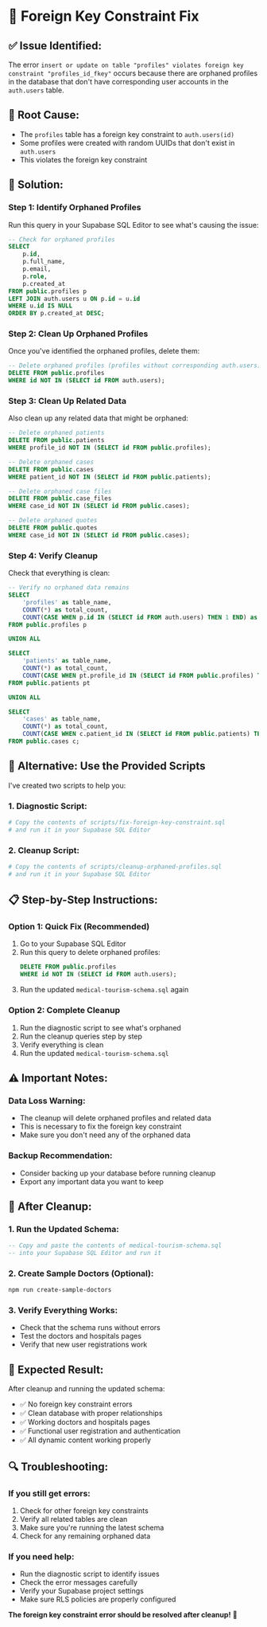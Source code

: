 # 🔧 Foreign Key Constraint Fix

## ✅ **Issue Identified:**
The error `insert or update on table "profiles" violates foreign key constraint "profiles_id_fkey"` occurs because there are orphaned profiles in the database that don't have corresponding user accounts in the `auth.users` table.

## 🎯 **Root Cause:**
- The `profiles` table has a foreign key constraint to `auth.users(id)`
- Some profiles were created with random UUIDs that don't exist in `auth.users`
- This violates the foreign key constraint

## 🔧 **Solution:**

### **Step 1: Identify Orphaned Profiles**
Run this query in your Supabase SQL Editor to see what's causing the issue:

```sql
-- Check for orphaned profiles
SELECT 
    p.id,
    p.full_name,
    p.email,
    p.role,
    p.created_at
FROM public.profiles p
LEFT JOIN auth.users u ON p.id = u.id
WHERE u.id IS NULL
ORDER BY p.created_at DESC;
```

### **Step 2: Clean Up Orphaned Profiles**
Once you've identified the orphaned profiles, delete them:

```sql
-- Delete orphaned profiles (profiles without corresponding auth.users)
DELETE FROM public.profiles 
WHERE id NOT IN (SELECT id FROM auth.users);
```

### **Step 3: Clean Up Related Data**
Also clean up any related data that might be orphaned:

```sql
-- Delete orphaned patients
DELETE FROM public.patients 
WHERE profile_id NOT IN (SELECT id FROM public.profiles);

-- Delete orphaned cases
DELETE FROM public.cases 
WHERE patient_id NOT IN (SELECT id FROM public.patients);

-- Delete orphaned case files
DELETE FROM public.case_files 
WHERE case_id NOT IN (SELECT id FROM public.cases);

-- Delete orphaned quotes
DELETE FROM public.quotes 
WHERE case_id NOT IN (SELECT id FROM public.cases);
```

### **Step 4: Verify Cleanup**
Check that everything is clean:

```sql
-- Verify no orphaned data remains
SELECT 
    'profiles' as table_name,
    COUNT(*) as total_count,
    COUNT(CASE WHEN p.id IN (SELECT id FROM auth.users) THEN 1 END) as valid_count
FROM public.profiles p

UNION ALL

SELECT 
    'patients' as table_name,
    COUNT(*) as total_count,
    COUNT(CASE WHEN pt.profile_id IN (SELECT id FROM public.profiles) THEN 1 END) as valid_count
FROM public.patients pt

UNION ALL

SELECT 
    'cases' as table_name,
    COUNT(*) as total_count,
    COUNT(CASE WHEN c.patient_id IN (SELECT id FROM public.patients) THEN 1 END) as valid_count
FROM public.cases c;
```

## 🚀 **Alternative: Use the Provided Scripts**

I've created two scripts to help you:

### **1. Diagnostic Script:**
```bash
# Copy the contents of scripts/fix-foreign-key-constraint.sql
# and run it in your Supabase SQL Editor
```

### **2. Cleanup Script:**
```bash
# Copy the contents of scripts/cleanup-orphaned-profiles.sql
# and run it in your Supabase SQL Editor
```

## 📋 **Step-by-Step Instructions:**

### **Option 1: Quick Fix (Recommended)**
1. Go to your Supabase SQL Editor
2. Run this query to delete orphaned profiles:
   ```sql
   DELETE FROM public.profiles 
   WHERE id NOT IN (SELECT id FROM auth.users);
   ```
3. Run the updated `medical-tourism-schema.sql` again

### **Option 2: Complete Cleanup**
1. Run the diagnostic script to see what's orphaned
2. Run the cleanup queries step by step
3. Verify everything is clean
4. Run the updated `medical-tourism-schema.sql`

## ⚠️ **Important Notes:**

### **Data Loss Warning:**
- The cleanup will delete orphaned profiles and related data
- This is necessary to fix the foreign key constraint
- Make sure you don't need any of the orphaned data

### **Backup Recommendation:**
- Consider backing up your database before running cleanup
- Export any important data you want to keep

## 🎯 **After Cleanup:**

### **1. Run the Updated Schema:**
```sql
-- Copy and paste the contents of medical-tourism-schema.sql
-- into your Supabase SQL Editor and run it
```

### **2. Create Sample Doctors (Optional):**
```bash
npm run create-sample-doctors
```

### **3. Verify Everything Works:**
- Check that the schema runs without errors
- Test the doctors and hospitals pages
- Verify that new user registrations work

## 🎉 **Expected Result:**

After cleanup and running the updated schema:
- ✅ No foreign key constraint errors
- ✅ Clean database with proper relationships
- ✅ Working doctors and hospitals pages
- ✅ Functional user registration and authentication
- ✅ All dynamic content working properly

## 🔍 **Troubleshooting:**

### **If you still get errors:**
1. Check for other foreign key constraints
2. Verify all related tables are clean
3. Make sure you're running the latest schema
4. Check for any remaining orphaned data

### **If you need help:**
- Run the diagnostic script to identify issues
- Check the error messages carefully
- Verify your Supabase project settings
- Make sure RLS policies are properly configured

**The foreign key constraint error should be resolved after cleanup!** 🚀
